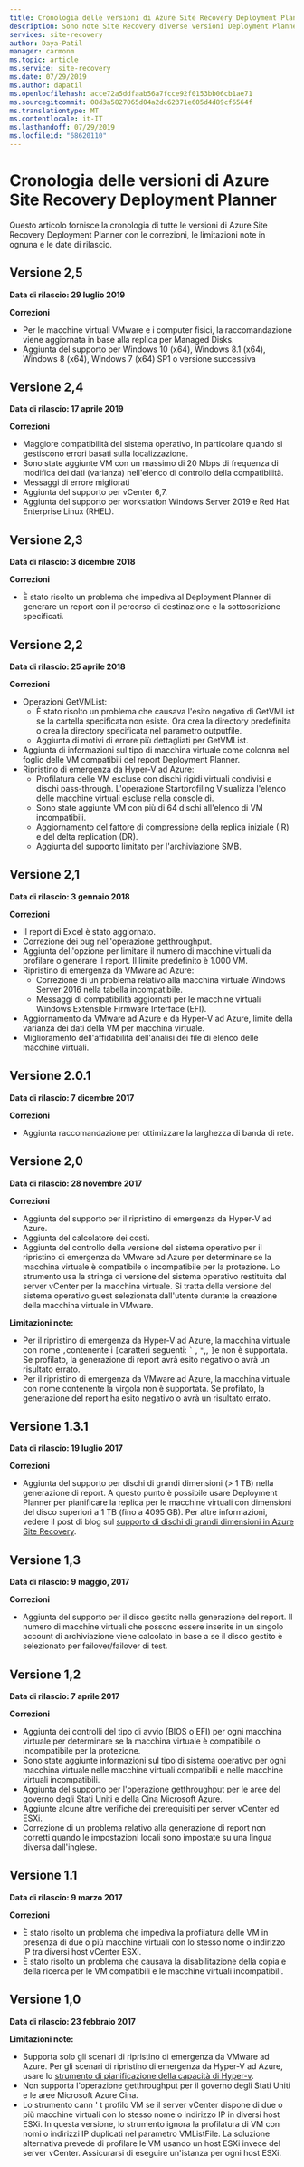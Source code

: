 ```yaml
---
title: Cronologia delle versioni di Azure Site Recovery Deployment Planner
description: Sono note Site Recovery diverse versioni Deployment Planner correzioni e limitazioni note insieme alle date di rilascio.
services: site-recovery
author: Daya-Patil
manager: carmonm
ms.topic: article
ms.service: site-recovery
ms.date: 07/29/2019
ms.author: dapatil
ms.openlocfilehash: acce72a5ddfaab56a7fcce92f0153bb06cb1ae71
ms.sourcegitcommit: 08d3a5827065d04a2dc62371e605d4d89cf6564f
ms.translationtype: MT
ms.contentlocale: it-IT
ms.lasthandoff: 07/29/2019
ms.locfileid: "68620110"
---
```

# <a name="azure-site-recovery-deployment-planner-version-history"></a>Cronologia delle versioni di Azure Site Recovery Deployment Planner

Questo articolo fornisce la cronologia di tutte le versioni di Azure Site Recovery Deployment Planner con le correzioni, le limitazioni note in ognuna e le date di rilascio.

## <a name="version-25"></a>Versione 2,5

**Data di rilascio: 29 luglio 2019**

**Correzioni**

- Per le macchine virtuali VMware e i computer fisici, la raccomandazione viene aggiornata in base alla replica per Managed Disks.
- Aggiunta del supporto per Windows 10 (x64), Windows 8.1 (x64), Windows 8 (x64), Windows 7 (x64) SP1 o versione successiva

## <a name="version-24"></a>Versione 2,4

**Data di rilascio: 17 aprile 2019**

**Correzioni**

- Maggiore compatibilità del sistema operativo, in particolare quando si gestiscono errori basati sulla localizzazione.
- Sono state aggiunte VM con un massimo di 20 Mbps di frequenza di modifica dei dati (varianza) nell'elenco di controllo della compatibilità.
- Messaggi di errore migliorati
- Aggiunta del supporto per vCenter 6,7.
- Aggiunta del supporto per workstation Windows Server 2019 e Red Hat Enterprise Linux (RHEL).



## <a name="version-23"></a>Versione 2,3

**Data di rilascio: 3 dicembre 2018**

**Correzioni**

- È stato risolto un problema che impediva al Deployment Planner di generare un report con il percorso di destinazione e la sottoscrizione specificati.

## <a name="version-22"></a>Versione 2,2 

**Data di rilascio: 25 aprile 2018**

**Correzioni**

- Operazioni GetVMList:
  - È stato risolto un problema che causava l'esito negativo di GetVMList se la cartella specificata non esiste. Ora crea la directory predefinita o crea la directory specificata nel parametro outputfile.
  - Aggiunta di motivi di errore più dettagliati per GetVMList.
- Aggiunta di informazioni sul tipo di macchina virtuale come colonna nel foglio delle VM compatibili del report Deployment Planner.
- Ripristino di emergenza da Hyper-V ad Azure:
  - Profilatura delle VM escluse con dischi rigidi virtuali condivisi e dischi pass-through. L'operazione Startprofiling Visualizza l'elenco delle macchine virtuali escluse nella console di.
  - Sono state aggiunte VM con più di 64 dischi all'elenco di VM incompatibili.
  - Aggiornamento del fattore di compressione della replica iniziale (IR) e del delta replication (DR).
  - Aggiunta del supporto limitato per l'archiviazione SMB.

## <a name="version-21"></a>Versione 2,1

**Data di rilascio: 3 gennaio 2018**

**Correzioni**

- Il report di Excel è stato aggiornato.
- Correzione dei bug nell'operazione getthroughput.
- Aggiunta dell'opzione per limitare il numero di macchine virtuali da profilare o generare il report. Il limite predefinito è 1.000 VM.
- Ripristino di emergenza da VMware ad Azure:
  - Correzione di un problema relativo alla macchina virtuale Windows Server 2016 nella tabella incompatibile. 
  - Messaggi di compatibilità aggiornati per le macchine virtuali Windows Extensible Firmware Interface (EFI).
- Aggiornamento da VMware ad Azure e da Hyper-V ad Azure, limite della varianza dei dati della VM per macchina virtuale. 
- Miglioramento dell'affidabilità dell'analisi dei file di elenco delle macchine virtuali.

## <a name="version-201"></a>Versione 2.0.1

**Data di rilascio: 7 dicembre 2017**

**Correzioni**

- Aggiunta raccomandazione per ottimizzare la larghezza di banda di rete.

## <a name="version-20"></a>Versione 2,0

**Data di rilascio: 28 novembre 2017**

**Correzioni**

- Aggiunta del supporto per il ripristino di emergenza da Hyper-V ad Azure.
- Aggiunta del calcolatore dei costi.
- Aggiunta del controllo della versione del sistema operativo per il ripristino di emergenza da VMware ad Azure per determinare se la macchina virtuale è compatibile o incompatibile per la protezione. Lo strumento usa la stringa di versione del sistema operativo restituita dal server vCenter per la macchina virtuale. Si tratta della versione del sistema operativo guest selezionata dall'utente durante la creazione della macchina virtuale in VMware.

**Limitazioni note:**

- Per il ripristino di emergenza da Hyper-V ad Azure, la macchina virtuale con nome `,`contenente i `[`caratteri seguenti: ``` ` ``` , `"`,, `]`e non è supportata. Se profilato, la generazione di report avrà esito negativo o avrà un risultato errato.
- Per il ripristino di emergenza da VMware ad Azure, la macchina virtuale con nome contenente la virgola non è supportata. Se profilato, la generazione del report ha esito negativo o avrà un risultato errato.

## <a name="version-131"></a>Versione 1.3.1

**Data di rilascio: 19 luglio 2017** 

**Correzioni**

- Aggiunta del supporto per dischi di grandi dimensioni (> 1 TB) nella generazione di report. A questo punto è possibile usare Deployment Planner per pianificare la replica per le macchine virtuali con dimensioni del disco superiori a 1 TB (fino a 4095 GB).
Per altre informazioni, vedere il post di blog sul [supporto di dischi di grandi dimensioni in Azure Site Recovery](https://azure.microsoft.com/blog/azure-site-recovery-large-disks/).

## <a name="version-13"></a>Versione 1,3

**Data di rilascio: 9 maggio, 2017**

**Correzioni**

- Aggiunta del supporto per il disco gestito nella generazione del report. Il numero di macchine virtuali che possono essere inserite in un singolo account di archiviazione viene calcolato in base a se il disco gestito è selezionato per failover/failover di test.

## <a name="version-12"></a>Versione 1,2

**Data di rilascio: 7 aprile 2017**

**Correzioni**

- Aggiunta dei controlli del tipo di avvio (BIOS o EFI) per ogni macchina virtuale per determinare se la macchina virtuale è compatibile o incompatibile per la protezione.
- Sono state aggiunte informazioni sul tipo di sistema operativo per ogni macchina virtuale nelle macchine virtuali compatibili e nelle macchine virtuali incompatibili.
- Aggiunta del supporto per l'operazione getthroughput per le aree del governo degli Stati Uniti e della Cina Microsoft Azure.
- Aggiunte alcune altre verifiche dei prerequisiti per server vCenter ed ESXi.
- Correzione di un problema relativo alla generazione di report non corretti quando le impostazioni locali sono impostate su una lingua diversa dall'inglese.

## <a name="version-11"></a>Versione 1.1

**Data di rilascio: 9 marzo 2017**

**Correzioni**

- È stato risolto un problema che impediva la profilatura delle VM in presenza di due o più macchine virtuali con lo stesso nome o indirizzo IP tra diversi host vCenter ESXi.
- È stato risolto un problema che causava la disabilitazione della copia e della ricerca per le VM compatibili e le macchine virtuali incompatibili.

## <a name="version-10"></a>Versione 1,0

**Data di rilascio: 23 febbraio 2017**

**Limitazioni note:**

- Supporta solo gli scenari di ripristino di emergenza da VMware ad Azure. Per gli scenari di ripristino di emergenza da Hyper-V ad Azure, usare lo [strumento di pianificazione della capacità di Hyper-v](./site-recovery-capacity-planning-for-hyper-v-replication.md).
- Non supporta l'operazione getthroughput per il governo degli Stati Uniti e le aree Microsoft Azure Cina.
- Lo strumento cann ' t profilo VM se il server vCenter dispone di due o più macchine virtuali con lo stesso nome o indirizzo IP in diversi host ESXi.
In questa versione, lo strumento ignora la profilatura di VM con nomi o indirizzi IP duplicati nel parametro VMListFile. La soluzione alternativa prevede di profilare le VM usando un host ESXi invece del server vCenter. Assicurarsi di eseguire un'istanza per ogni host ESXi.
